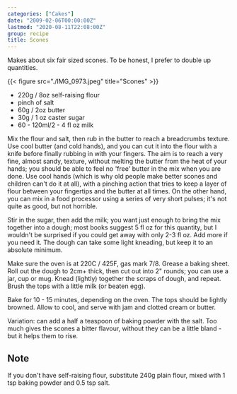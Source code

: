 ```yaml
---
categories: ["Cakes"]
date: "2009-02-06T00:00:00Z"
lastmod: "2020-08-11T22:08:00Z"
group: recipe
title: Scones
---
```


Makes about six fair sized scones. To be honest, I prefer to double up quantities.

{{< figure src="./IMG_0973.jpeg" title="Scones" >}}

- 220g / 8oz self-raising flour
- pinch of salt
- 60g / 2oz butter
- 30g / 1 oz caster sugar
- 60 - 120ml/2 - 4 fl oz milk

Mix the flour and salt, then rub in the butter to reach a breadcrumbs texture.  Use cool butter (and cold hands), and you can cut it into the flour with a knife before finally rubbing in with your fingers.  The aim is to reach a very fine, almost sandy, texture, without melting the butter from the heat of your hands; you should be able to feel no 'free' butter in the mix when you are done.  Use cool hands (which is why old people make better scones and children can't do it at all), with a pinching action that tries to keep a layer of flour between your fingertips and the butter at all times.  On the other hand, you can mix in a food processor using a series of very short pulses; it's not quite as good, but not horrible.

Stir in the sugar, then add the milk; you want just enough to bring the mix together into a dough; most books suggest 5 fl oz for this quantity, but I wouldn't be surprised if you could get away with only 2-3 fl oz.  Add more if you need it.  The dough can take some light kneading, but keep it to an absolute minimum.

Make sure the oven is at 220C / 425F, gas mark 7/8.  Grease a baking sheet.  Roll out the dough to 2cm+ thick, then cut out into 2" rounds; you can use a jar, cup or mug.  Knead (lightly) together the scraps of dough, and repeat.  Brush the tops with a little milk (or beaten egg).

Bake for 10 - 15 minutes, depending on the oven.  The tops should be lightly browned.  Allow to cool, and serve with jam and clotted cream or butter.

Variation: can add a half a teaspoon of baking powder with the salt.  Too much gives the scones a bitter flavour, without they can be a little bland - but it helps them to rise.

## Note

If you don't have self-raising flour, substitute 240g plain flour, mixed with 1 tsp baking powder and 0.5 tsp salt.

